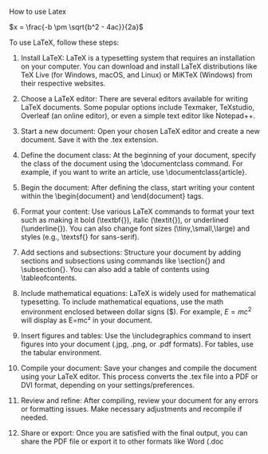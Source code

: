 
How to use Latex

$x = \frac{-b \pm \sqrt{b^2 - 4ac}}{2a}$


To use LaTeX, follow these steps:

1. Install LaTeX: LaTeX is a typesetting system that requires an installation on your computer. You can download and install LaTeX distributions like TeX Live (for Windows, macOS, and Linux) or MiKTeX (Windows) from their respective websites.

2. Choose a LaTeX editor: There are several editors available for writing LaTeX documents. Some popular options include Texmaker, TeXstudio, Overleaf (an online editor), or even a simple text editor like Notepad++.

3. Start a new document: Open your chosen LaTeX editor and create a new document. Save it with the .tex extension.

4. Define the document class: At the beginning of your document, specify the class of the document using the \documentclass command. For example, if you want to write an article, use \documentclass{article}.

5. Begin the document: After defining the class, start writing your content within the \begin{document} and \end{document} tags.

6. Format your content: Use various LaTeX commands to format your text such as making it bold (\textbf{}), italic (\textit{}), or underlined (\underline{}). You can also change font sizes (\tiny,\small,\large) and styles (e.g., \textsf{} for sans-serif).

7. Add sections and subsections: Structure your document by adding sections and subsections using commands like \section{} and \subsection{}. You can also add a table of contents using \tableofcontents.

8. Include mathematical equations: LaTeX is widely used for mathematical typesetting. To include mathematical equations, use the math environment enclosed between dollar signs ($). For example, $E=mc^2$ will display as E=mc² in your document.

9. Insert figures and tables: Use the \includegraphics command to insert figures into your document (.jpg, .png, or .pdf formats). For tables, use the tabular environment.

10. Compile your document: Save your changes and compile the document using your LaTeX editor. This process converts the .tex file into a PDF or DVI format, depending on your settings/preferences.

11. Review and refine: After compiling, review your document for any errors or formatting issues. Make necessary adjustments and recompile if needed.

12. Share or export: Once you are satisfied with the final output, you can share the PDF file or export it to other formats like Word (.doc